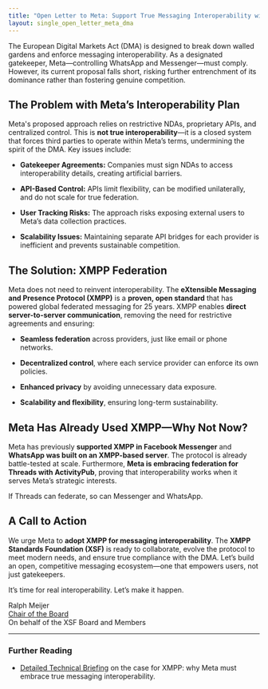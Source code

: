 ```yaml
---
title: "Open Letter to Meta: Support True Messaging Interoperability with XMPP"
layout: single_open_letter_meta_dma
---
```


The European Digital Markets Act (DMA) is designed to break down walled gardens and enforce messaging interoperability. As a designated gatekeeper, Meta—controlling WhatsApp and Messenger—must comply. However, its current proposal falls short, risking further entrenchment of its dominance rather than fostering genuine competition.

## The Problem with Meta’s Interoperability Plan

Meta's proposed approach relies on restrictive NDAs, proprietary APIs, and centralized control. This is **not true interoperability**—it is a closed system that forces third parties to operate within Meta’s terms, undermining the spirit of the DMA. Key issues include:

- **Gatekeeper Agreements:** Companies must sign NDAs to access interoperability details, creating artificial barriers.

- **API-Based Control:** APIs limit flexibility, can be modified unilaterally, and do not scale for true federation.

- **User Tracking Risks:** The approach risks exposing external users to Meta’s data collection practices.

- **Scalability Issues:** Maintaining separate API bridges for each provider is inefficient and prevents sustainable competition.

## The Solution: XMPP Federation

Meta does not need to reinvent interoperability. The **eXtensible Messaging and Presence Protocol (XMPP)** is a **proven, open standard** that has powered global federated messaging for 25 years. XMPP enables **direct server-to-server communication**, removing the need for restrictive agreements and ensuring:

- **Seamless federation** across providers, just like email or phone networks.

- **Decentralized control**, where each service provider can enforce its own policies.

- **Enhanced privacy** by avoiding unnecessary data exposure.

- **Scalability and flexibility**, ensuring long-term sustainability.

## Meta Has Already Used XMPP—Why Not Now?

Meta has previously **supported XMPP in Facebook Messenger** and **WhatsApp was built on an XMPP-based server**. The protocol is already battle-tested at scale. Furthermore, **Meta is embracing federation for Threads with ActivityPub**, proving that interoperability works when it serves Meta’s strategic interests.

If Threads can federate, so can Messenger and WhatsApp.

## A Call to Action

We urge Meta to **adopt XMPP for messaging interoperability**. The **XMPP Standards Foundation (XSF)** is ready to collaborate, evolve the protocol to meet modern needs, and ensure true compliance with the DMA. Let’s build an open, competitive messaging ecosystem—one that empowers users, not just gatekeepers.

It’s time for real interoperability. Let’s make it happen.

Ralph Meijer  
[Chair of the Board](/about/xsf/people#chair)  
On behalf of the XSF Board and Members

***

### Further Reading

- [Detailed Technical Briefing](technical-briefing) on the case for XMPP: why Meta must embrace true messaging interoperability.

